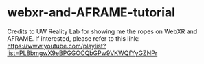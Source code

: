 # webxr-and-AFRAME-tutorial

Credits to UW Reality Lab for showing me the ropes on WebXR and AFRAME. 
If interested, please refer to this link: https://www.youtube.com/playlist?list=PL8bmgwX9eBPGGOCQbGPw9VKWQfYyGZNPr

